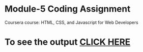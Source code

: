 
# Module-5 Coding Assignment

Coursera course: HTML, CSS, and Javascript for Web Developers

# To see the output [CLICK HERE](https://chiragl20.github.io/module%205%20solution/index.html)
